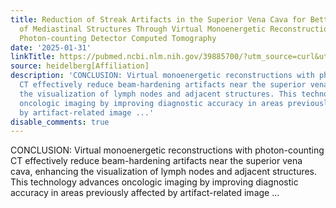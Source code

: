```yaml
---
title: Reduction of Streak Artifacts in the Superior Vena Cava for Better Visualization
  of Mediastinal Structures Through Virtual Monoenergetic Reconstructions Using a
  Photon-counting Detector Computed Tomography
date: '2025-01-31'
linkTitle: https://pubmed.ncbi.nlm.nih.gov/39885700/?utm_source=curl&utm_medium=rss&utm_campaign=pubmed-2&utm_content=1FakS-2QOkCT8HsMOQP1bCRQ4YzyumYOmxmF0moLsQ3dFB1E9V&fc=20220326224207&ff=20250201170558&v=2.18.0.post9+e462414
source: heidelberg[Affiliation]
description: 'CONCLUSION: Virtual monoenergetic reconstructions with photon-counting
  CT effectively reduce beam-hardening artifacts near the superior vena cava, enhancing
  the visualization of lymph nodes and adjacent structures. This technology advances
  oncologic imaging by improving diagnostic accuracy in areas previously affected
  by artifact-related image ...'
disable_comments: true
---
```

CONCLUSION: Virtual monoenergetic reconstructions with photon-counting CT effectively reduce beam-hardening artifacts near the superior vena cava, enhancing the visualization of lymph nodes and adjacent structures. This technology advances oncologic imaging by improving diagnostic accuracy in areas previously affected by artifact-related image ...